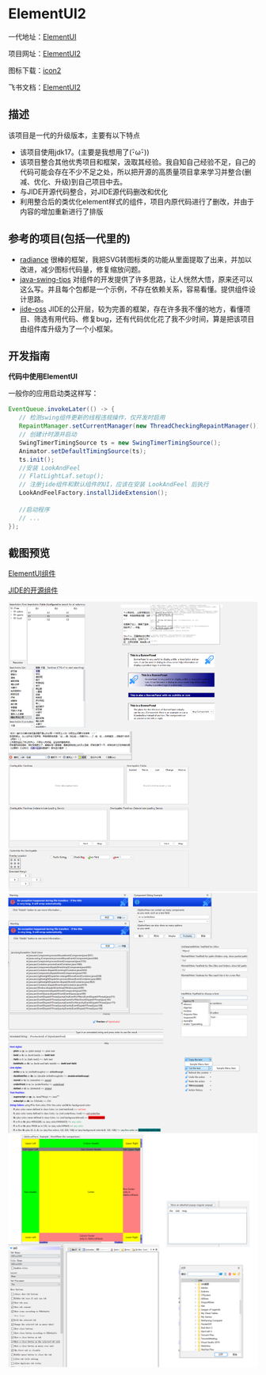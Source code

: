 # ElementUI2

一代地址：[ElementUI](https://github.com/gufengchangdao/ElementUI)

项目网址：[ElementUI2](https://github.com/gufengchangdao/ElementUI2)

图标下载：[icon2](https://n77a3mjegs.feishu.cn/file/boxcnKDKsBsLaf3NMMBC1vdHUMe)

飞书文档：[ElementUI2](https://n77a3mjegs.feishu.cn/docx/C7bYdinwZoS8QVx7FfXcyvBLnIc)

## 描述

该项目是一代的升级版本，主要有以下特点

- 该项目使用jdk17。(主要是我想用了(･ิω･ิ))
- 该项目整合其他优秀项目和框架，汲取其经验。我自知自己经验不足，自己的代码可能会存在不少不足之处，所以把开源的高质量项目拿来学习并整合(删减、优化、升级)到自己项目中去。
- 与JIDE开源代码整合，对JIDE源代码删改和优化
- 利用整合后的类优化element样式的组件，项目内原代码进行了删改，并由于内容的增加重新进行了排版

## 参考的项目(包括一代里的)

- [radiance](https://github.com/kirill-grouchnikov/radiance)
  很棒的框架，我把SVG转图标类的功能从里面提取了出来，并加以改进，减少图标代码量，修复缩放问题。
- [java-swing-tips](https://github.com/aterai/java-swing-tips.git)
  对组件的开发提供了许多思路，让人恍然大悟，原来还可以这么写。并且每个包都是一个示例，不存在依赖关系，容易看懂。提供组件设计思路。
- [jide-oss](https://github.com/jidesoft/jide-oss)
  JIDE的公开层，较为完善的框架，存在许多我不懂的地方，看懂项目、筛选有用代码、修复bug，还有代码优化花了我不少时间，算是把该项目由组件库升级为了一个小框架。

## 开发指南
**代码中使用ElementUI**

一般你的应用启动类这样写：
```java
EventQueue.invokeLater(() -> {
   // 检测swing组件更新的线程违规操作，仅开发时启用
   RepaintManager.setCurrentManager(new ThreadCheckingRepaintManager());
   // 创建计时源并启动
   SwingTimerTimingSource ts = new SwingTimerTimingSource();
   Animator.setDefaultTimingSource(ts);
   ts.init();
   //安装 LookAndFeel
   // FlatLightLaf.setup();
   // 注册jide组件和默认组件的UI，应该在安装 LookAndFeel 后执行
   LookAndFeelFactory.installJideExtension();

   //启动程序
   // ...
});
```

## 截图预览

[ElementUI组件](https://riw8lxejdn.feishu.cn/docx/Yoszdo08qooCAJxOKlQcS4hJnTg#XYMydSEyAogeOixOAzqcTV1ened)

[JIDE的开源组件](https://n77a3mjegs.feishu.cn/docx/C7bYdinwZoS8QVx7FfXcyvBLnIc#L6MgdkQoQoa0qCxyLAPccGEPnDq)

![src\test\resources\img\1.png](src\test\resources\img\1.png)
![src\test\resources\img\1.png](src\test\resources\img\2.png)
![src\test\resources\img\1.png](src\test\resources\img\3.png)